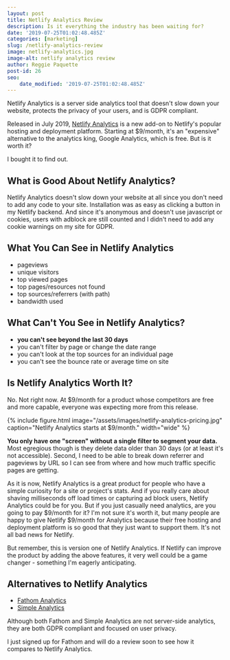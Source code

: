 ```yaml
---
layout: post
title: Netlify Analytics Review
description: Is it everything the industry has been waiting for?
date: '2019-07-25T01:02:48.485Z'
categories: [marketing]
slug: /netlify-analytics-review
image: netlify-analytics.jpg
image-alt: netlify analytics review
author: Reggie Paquette
post-id: 26
seo:
    date_modified: '2019-07-25T01:02:48.485Z'
---
```


Netlify Analytics is a server side analytics tool that doesn't slow down your website, protects the privacy of your users, and is GDPR compliant.

Released in July 2019, [Netlify Analytics](https://www.netlify.com/products/analytics/) is a new add-on to Netlify's popular hosting and deployment platform. Starting at $9/month, it's an "expensive" alternative to the analytics king, Google Analytics, which is free. But is it worth it?

I bought it to find out.

## What is Good About Netlify Analytics?

Netlify Analytics doesn't slow down your website at all since you don't need to add any code to your site. Installation was as easy as clicking a button in my Netlify backend. And since it's anonymous and doesn't use javascript or cookies, users with adblock are still counted and I didn't need to add any cookie warnings on my site for GDPR.

## What You Can See in Netlify Analytics

*   pageviews
*   unique visitors
*   top viewed pages
*   top pages/resources not found
*   top sources/referrers (with path)
*   bandwidth used

## What Can't You See in Netlify Analytics?

*   **you can't see beyond the last 30 days**
*   you can't filter by page or change the date range
*   you can't look at the top sources for an individual page
*   you can't see the bounce rate or average time on site

## Is Netlify Analytics Worth It?

No. Not right now. At $9/month for a product whose competitors are free and more capable, everyone was expecting more from this release.

{% include figure.html image="/assets/images/netlify-analytics-pricing.jpg" caption="Netlify Analytics starts at $9/month." width="wide" %}

**You only have one "screen" without a single filter to segment your data.** Most egregious though is they delete data older than 30 days (or at least it's not accessible). Second, I need to be able to break down referrer and pageviews by URL so I can see from where and how much traffic specific pages are getting.

As it is now, Netlify Analytics is a great product for people who have a simple curiosity for a site or project's stats. And if you really care about shaving milliseconds off load times or capturing ad block users, Netlify Analytics could be for you. But if you just casually need analytics, are you going to pay $9/month for it? I'm not sure it's worth it, but many people are happy to give Netlify $9/month for Analytics because their free hosting and deployment platform is so good that they just want to support them. It's not all bad news for Netlify.

But remember, this is version one of Netlify Analytics. If Netlify can improve the product by adding the above features, it very well could be a game changer - something I'm eagerly anticipating.

## Alternatives to Netlify Analytics

*   [Fathom Analytics](https://usefathom.com/)
*   [Simple Analytics](https://simpleanalytics.com/)

Although both Fathom and Simple Analytics are not server-side analytics, they are both GDPR compliant and focused on user privacy.

I just signed up for Fathom and will do a review soon to see how it compares to Netlify Analytics.